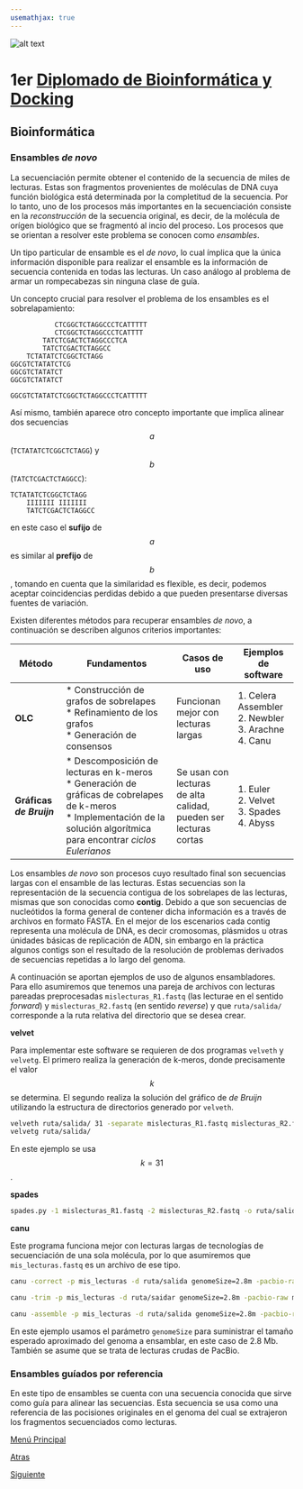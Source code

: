 ```yaml
---
usemathjax: true
---
```

![alt text](https://solariabiodata.com.mx/images/solaria_banner.png "Soluciones de Siguiente Generación")
# 1er [Diplomado de Bioinformática y Docking](./)

## Bioinformática

### Ensambles _de novo_

La secuenciación permite obtener el contenido de la secuencia de miles de lecturas. Estas son fragmentos provenientes de moléculas de DNA cuya función biológica está determinada por la completitud de la secuencia. Por lo tanto, uno de los procesos más importantes en la secuenciación consiste en la _reconstrucción_ de la secuencia original, es decir, de la molécula de orígen biológico que se fragmentó al incio del proceso. Los procesos que se orientan a resolver este problema se conocen como _ensambles_.

Un tipo particular de ensamble es el _de novo_, lo cual ímplica que la única información disponible para realizar el ensamble es la información de secuencia contenida en todas las lecturas. Un caso análogo al problema de armar un rompecabezas sin ninguna clase de guía.

Un concepto crucial para resolver el problema de los ensambles es el sobrelapamiento:

```
           CTCGGCTCTAGGCCCTCATTTTT
           CTCGGCTCTAGGCCCTCATTTT
        TATCTCGACTCTAGGCCCTCA
        TATCTCGACTCTAGGCC
    TCTATATCTCGGCTCTAGG
GGCGTCTATATCTCG
GGCGTCTATATCT
GGCGTCTATATCT
```
```
GGCGTCTATATCTCGGCTCTAGGCCCTCATTTTT
```

Así mismo, también aparece otro concepto importante que implica alinear dos secuencias $$a$$ (`TCTATATCTCGGCTCTAGG`) y $$b$$ (`TATCTCGACTCTAGGCC`):

```
TCTATATCTCGGCTCTAGG
    IIIIIII IIIIIII
    TATCTCGACTCTAGGCC
``` 

en este caso el **sufijo** de $$a$$ es similar al **prefijo** de $$b$$, tomando en cuenta que la similaridad es flexible, es decir, podemos aceptar coincidencias perdidas debido a que pueden presentarse diversas fuentes de variación.

Existen diferentes métodos para recuperar ensambles _de novo_, a continuación se describen algunos criterios importantes:

| Método | Fundamentos | Casos de uso |  Ejemplos de software |
|--|--|--|--|
| **OLC** | * Construcción de grafos de sobrelapes <br> * Refinamiento de los grafos <br> * Generación de consensos | Funcionan mejor con<br> lecturas largas | 1. Celera Assembler<br> 2. Newbler<br> 3. Arachne<br> 4. Canu |
| **Gráficas _de Bruijn_** | * Descomposición de lecturas en k-meros <br> * Generación de gráficas de cobrelapes de k-meros <br> * Implementación de la solución algorítmica para encontrar _ciclos Eulerianos_ | Se usan con lecturas<br> de alta calidad, pueden ser <br>lecturas cortas | 1. Euler<br> 2. Velvet<br> 3. Spades<br> 4. Abyss |

Los ensambles _de novo_ son procesos cuyo resultado final son secuencias largas con el ensamble de las lecturas. Estas secuencias son la representación de la secuencia contigua de los sobrelapes de las lecturas, mismas que son conocidas como **contig**. Debido a que son secuencias de nucleótidos la forma general de contener dicha información es a través de archivos en formato FASTA. En el mejor de los escenarios cada contig representa una molécula de DNA, es decir cromosomas, plásmidos u otras únidades básicas de replicación de ADN, sin embargo en la práctica algunos contigs son el resultado de la resolución de problemas derivados de secuencias repetidas a lo largo del genoma.

A continuación se aportan ejemplos de uso de algunos ensambladores. Para ello asumiremos que tenemos una pareja de archivos con lecturas pareadas preprocesadas `mislecturas_R1.fastq` (las lecturae en el sentido _forward_) y `mislecturas_R2.fastq` (en sentido _reverse_) y que `ruta/salida/` corresponde a la ruta relativa del directorio que se desea crear.

**velvet**

Para implementar este software se requieren de dos programas `velveth` y `velvetg`. El primero realiza la generación de k-meros, donde precisamente el valor $$k$$ se determina. El segundo realiza la solución del gráfico de _de Bruijn_ utilizando la estructura de directorios generado por `velveth`. 

```bash
velveth ruta/salida/ 31 -separate mislecturas_R1.fastq mislecturas_R2.fastq
velvetg ruta/salida/
```

En este ejemplo se usa $$k=31$$.

**spades**

```bash
spades.py -1 mislecturas_R1.fastq -2 mislecturas_R2.fastq -o ruta/salida
```

**canu**

Este programa funciona mejor con lecturas largas de tecnologías de secuenciación de una sola molécula, por lo que asumiremos que `mis_lecturas.fastq` es un archivo de ese tipo.

```bash
canu -correct -p mis_lecturas -d ruta/salida genomeSize=2.8m -pacbio-raw mis_lecturas.fastq

canu -trim -p mis_lecturas -d ruta/saidar genomeSize=2.8m -pacbio-raw mis_lecturas.fastq

canu -assemble -p mis_lecturas -d ruta/salida genomeSize=2.8m -pacbio-raw mis_lecturas.fastq
```

En este ejemplo usamos el parámetro `genomeSize` para suministrar el tamaño esperado aproximado del genoma a ensamblar, en este caso de 2.8 Mb. También se asume que se trata de lecturas crudas de PacBio.



### Ensambles guíados por referencia

En este tipo de ensambles se cuenta con una secuencia conocida que sirve como guía para alinear las secuencias. Esta secuencia se usa como una referencia de las pocisiones originales en el genoma del cual se extrajeron los fragmentos secuenciados como lecturas. 








[Menú Principal](./)

[Atras](./qcTrimming)

[Siguiente](./#)

